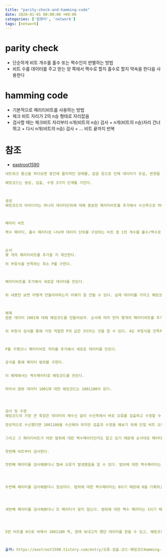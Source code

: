 ```yaml
---
title: "parity-check-and-hamming-code"
date: 2020-01-01 00:00:00 +09:00
categories: ['컴퓨터', 'network']
tags: [network]
---
```


# parity check
- 단순하게 비트 개수를 홀수 또는 짝수인지 판별하는 방법
- 비트 수를 데이터를 주고 받는 양 쪽에서 짝수로 할지 홀수로 할지 약속을 한다음 사용한다

# hamming code
- 기본적으로 패리티비트를 사용하는 방법
- 체크 비트 자리가 2의 n승 형태로 자리잡음
- 검사할 때는 체크비트 자리부터 n개(비트의 n승) 검사 + n개(비트의 n승)자리 건너뛰고 + 다시 n개(비트의 n승) 검사 + ... 비트 끝까지 반복

# 참조
- [eastroot1590](https://eastroot1590.tistory.com/entry/%EC%98%A4%EB%A5%98-%EA%B2%80%EC%B6%9C-%EC%BD%94%EB%93%9C-%ED%95%B4%EB%B0%8D%EC%BD%94%EB%93%9CHamming-Code)
```yaml
네트워크 통신을 하다보면 중간에 물리적인 장애물, 잡음 등으로 인해 데이터가 유실, 변경될 가능성이 있다. 그래서 데이터를 수신하는 수신부는 항상 수신받은 데이터가 정확한 데이터가 아닐 것이라는 의심을 가지고 오류를 검사해야 한다. 그 중 오류 검출과 수정을 한번에 할 수 있는 방법인 해밍 코드(Hamming Code)에 대해 알아보자.

해밍코드는 생성, 검출, 수정 3가지 단계를 가진다.

 

생성
해밍코드의 아이디어는 하나의 데이터단위에 대해 충분한 패리티비트를 추가해서 수신측으로 하여금 패리티비트로 오류를 검출하고 수정할 수 있도록 하는 것이다.

 

패리티 비트

짝수 패리티, 홀수 패리티로 나뉘며 데이터 단위를 구성하는 비트 중 1의 개수를 홀수/짝수로 만드는 비트이다. 1100110의 짝수 패리티는 0, 홀수 패리티는 1이 된다. 프로토콜에 따라 홀수 패리티를 사용할지 짝수 패리티를 사용할지 미리 송수신측이 동기화되어야 한다.

 

순서
몇 개의 패리티비트를 추가할 지 계산한다.

위 부등식을 만족하는 최소 P를 구한다.

 

패리티비트를 추가해서 새로운 데이터를 만든다.


위 내용만 보면 어떻게 만들어야하는지 이해가 잘 안될 수 있다. 실제 데이터를 가지고 해밍코드를 만들어보면서 위 내용이 어떤 의미인지 자세히 알아보자.

 

예제
원본 데이터 1001에 대해 해밍코드를 만들어보자. 순서에 따라 먼저 몇개의 패리티비트를 추가해야할지 계산한다.


위 부등식 검사를 통해 가장 적절한 P의 값은 3이라는 것을 알 수 있다. 4도 부등식을 만족하지만 P는 부등식을 만족하는 최소값이면 되기 때문에 3을 채택한다.

 

P를 구했으니 패리티비트 자리를 추가해서 새로운 데이터를 만든다.


공식을 통해 패리티 범위를 구한다.


이 예제에서는 짝수패리티로 해밍코드를 만든다.


따라서 원본 데이터 1001에 대한 해밍코드는 1001100이 된다.




검사 및 수정
해밍코드의 가장 큰 특징은 데이터의 재수신 없이 수신측에서 바로 오류를 검출하고 수정할 수 있다는 점이다. 위에서 만든 해밍코드를 수신측의 입장에서 해석하고 원본 데이터를 얻어내는 방법에 대해 알아보자.

정상적으로 수신했다면 1001100을 수신해야 하지만 검출과 수정을 해보기 위해 단일 비트 오류가 발생해서 1011100을 수신했다고 가정한다. 수신측은 이 통신이 짝수 해밍코드를 사용한 통신임을 미리 알고 있기 때문에 어떤 비트가 패리티비트인지 알고있다.


그리고 그 패리티비트가 어떤 범위에 대한 짝수패리티인지도 알고 있기 때문에 순서대로 패리티비트의 유효성을 검사하는 것으로 오류를 수정할 수 있다.


첫번째 비트부터 검사한다.


첫번째 패리티를 검사해봤더니 벌써 오류가 발생했음을 알 수 있다. 범위에 대한 짝수패리티는 1이기 때문에 1을 기록하고 넘어간다.

 


두번째 패리티를 검사해봤더니 정상이다. 범위에 대한 짝수패리티는 0이기 때문에 0을 기록하고 넘어간다.

 


세번째 패리티를 검사해봤더니 또 패리티가 맞지 않는다. 범위에 대한 짝수 패리티는 1이기 때문에 1을 기록한다. 결국 E는 5임을 구할 수 있다.

 


5번 비트를 0으로 바꿔서 1001100 즉, 원래 보내고자 했던 데이터를 얻을 수 있고, 해밍코드를 만들기 위해 추가한 (1, 2, 4) 번째 비트를 제거하고 1001이라는 원래 메시지를 얻을 수 있다.



출처: https://eastroot1590.tistory.com/entry/오류-검출-코드-해밍코드Hamming-Code [글그리 블로그]
```

